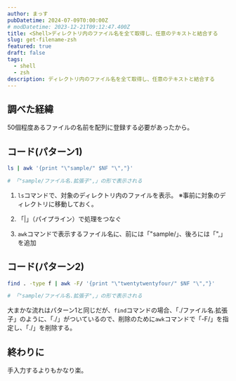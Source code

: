 ```yaml
---
author: まっす
pubDatetime: 2024-07-09T0:00:00Z
# modDatetime: 2023-12-21T09:12:47.400Z
title: <Shell>ディレクトリ内のファイル名を全て取得し、任意のテキストと結合する
slug: get-filename-zsh
featured: true
draft: false
tags:
  - shell
  - zsh
description: ディレクトリ内のファイル名を全て取得し、任意のテキストと結合する
---
```


<!-- ## Table of contents -->

## 調べた経緯

50個程度あるファイルの名前を配列に登録する必要があったから。

## コード(パターン1)

```zsh
ls | awk '{print "\"sample/" $NF "\","}'

# 「"sample/ファイル名.拡張子",」の形で表示される
```

1. `ls`コマンドで、対象のディレクトリ内のファイルを表示。
   ※事前に対象のディレクトリに移動しておく。

2. 「|」（パイプライン）で処理をつなぐ

3. `awk`コマンドで表示するファイル名に、前には「"sample/」、後ろには「",」を追加

## コード(パターン2)

```zsh
find . -type f | awk -F/ '{print "\"twentytwentyfour/" $NF "\","}'

# 「"sample/ファイル名.拡張子",」の形で表示される
```

大まかな流れはパターン1と同じだが、`find`コマンドの場合、「./ファイル名.拡張子」のように、「./」がついているので、削除のために`awk`コマンドで「-F/」を指定し、「./」を削除する。

## 終わりに

手入力するよりもかなり楽。
